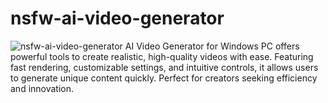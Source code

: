 # nsfw-ai-video-generator

<img src="https://repository-images.githubusercontent.com/727085859/8fb9dade-575c-4bbe-9ea2-9b1aee937b42" alt="nsfw-ai-video-generator" >
AI Video Generator for Windows PC offers powerful tools to create realistic, high-quality videos with ease. Featuring fast rendering, customizable settings, and intuitive controls, it allows users to generate unique content quickly. Perfect for creators seeking efficiency and innovation.
